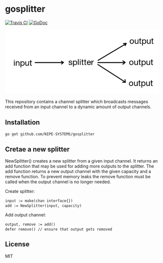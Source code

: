 # gosplitter

[![Travis CI](https://api.travis-ci.org/NIPE-SYSTEMS/gosplitter.svg?branch=master)](https://travis-ci.org/NIPE-SYSTEMS/gosplitter) [![GoDoc](https://godoc.org/github.com/NIPE-SYSTEMS/gosplitter?status.svg)](https://godoc.org/github.com/NIPE-SYSTEMS/gosplitter)

![Screenshot](screenshot.png)

This repository contains a channel splitter which broadcasts messages received from an input channel to a dynamic amount of output channels.

## Installation

    go get github.com/NIPE-SYSTEMS/gosplitter

## Cretae a new splitter

NewSplitter() creates a new splitter from a given input channel. It returns an add function that may be used for adding more
outputs to the splitter. The add function returns a new output channel with the given capacity and a remove
function. To prevent memory leaks the remove function must be called when the output channel is no longer needed.

Create splitter:

    input := make(chan interface{})
    add := NewSplitter(input, capacity)

Add output channel:

    output, remove := add()
    defer remove() // ensure that output gets removed

## License

MIT
